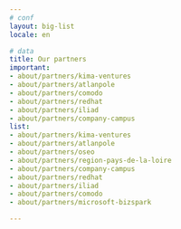 ```yaml
---
# conf
layout: big-list
locale: en

# data
title: Our partners
important:
- about/partners/kima-ventures
- about/partners/atlanpole
- about/partners/comodo
- about/partners/redhat
- about/partners/iliad
- about/partners/company-campus
list:
- about/partners/kima-ventures
- about/partners/atlanpole
- about/partners/oseo
- about/partners/region-pays-de-la-loire
- about/partners/company-campus
- about/partners/redhat
- about/partners/iliad
- about/partners/comodo
- about/partners/microsoft-bizspark

---
```


